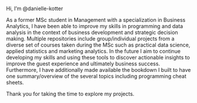 Hi, I’m @danielle-kotter

As a former MSc student in Management with a specialization in Business Analytics, I have been able to improve my skills in programming and data analysis in the context of business development and strategic decision making. Multiple repositories include group/individual projects from a diverse set of courses taken during the MSc such as practical data science, applied statistics and marketing analytics. In the future I aim to continue developing my skills and using these tools to discover actionable insights to improve the guest experience and ultimately business success. Furthermore, I have additionally made available the bookdown I built to have one summary/overview of the several topics including programming cheat sheets.

Thank you for taking the time to explore my projects.
